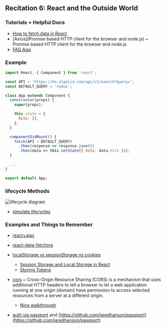 ## Recitation 6: React and the Outside World

### Tutorials + Helpful Docs

- [How to fetch data in React](https://www.robinwieruch.de/react-fetching-data/)
- [Axios](Promise based HTTP client for the browser and node.js) ~ Promise based HTTP client for the browser and node.js
- [FAQ Ajax](https://reactjs.org/docs/faq-ajax.html)


### Example

```js
import React, { Component } from 'react';

const API = 'https://hn.algolia.com/api/v1/search?query=';
const DEFAULT_QUERY = 'redux';

class App extends Component {
  constructor(props) {
    super(props);

    this.state = {
      hits: [],
    };
  }

  componentDidMount() {
    fetch(API + DEFAULT_QUERY)
      .then(response => response.json())
      .then(data => this.setState({ hits: data.hits }));
  }

  ...
}

export default App;
```

### lifecycle Methods

![lifecycle diagram](https://github.com/CMU-17-356/cmu-17-356.github.io/blob/master/resources/recitations/6-React+World/images/lifecycle.jpg)

* [simulate lifecycles](https://reactarmory.com/guides/lifecycle-simulators)

### Examples and Things to Remember

* [react+ajax](https://github.com/CMU-17-356/cmu-17-356.github.io/blob/master/resources/recitations/6-React+World/react-ajax-example)

* [react-data-fetching](https://github.com/CMU-17-356/cmu-17-356.github.io/blob/master/resources/recitations/6-React+World/react-data-fetching)

* [localStorage vs sessionStorage vs cookies](https://wpreset.com/localstorage-sessionstorage-cookies-detailed-comparison/)
  - [Session Storage and Local Storage in React](https://www.robinwieruch.de/local-storage-react/)
  - [Storing Tokens](https://auth0.com/docs/security/store-tokens)

* [cors](https://developer.mozilla.org/en-US/docs/Web/HTTP/CORS) ~ Cross-Origin Resource Sharing (CORS) is a mechanism that uses additional HTTP headers to tell a browser to let a web application running at one origin (domain) have permission to access selected resources from a server at a different origin.
  - [Nice walkthrough](https://www.codecademy.com/articles/what-is-cors)

* [auth via passport](http://www.passportjs.org/) and [https://github.com/jaredhanson/passport](https://github.com/jaredhanson/passport)

